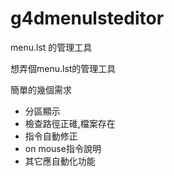 # g4dmenulsteditor

menu.lst 的管理工具

想弄個menu.lst的管理工具

簡單的幾個需求 

 - 分區顯示
 - 檢查路徑正碓,檔案存在
 - 指令自動修正
 - on mouse指令說明
 - 其它應自動化功能
